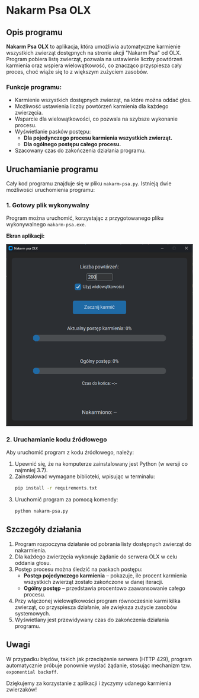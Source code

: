# Nakarm Psa OLX

## Opis programu

**Nakarm Psa OLX** to aplikacja, która umożliwia automatyczne karmienie wszystkich zwierząt dostępnych na stronie akcji "Nakarm Psa" od OLX. Program pobiera listę zwierząt, pozwala na ustawienie liczby powtórzeń karmienia oraz wspiera wielowątkowość, co znacząco przyspiesza cały proces, choć wiąże się to z większym zużyciem zasobów.

### Funkcje programu:

- Karmienie wszystkich dostępnych zwierząt, na które można oddać głos.
- Możliwość ustawienia liczby powtórzeń karmienia dla każdego zwierzęcia.
- Wsparcie dla wielowątkowości, co pozwala na szybsze wykonanie procesu.
- Wyświetlanie pasków postępu:
  - **Dla pojedynczego procesu karmienia wszystkich zwierząt.**
  - **Dla ogólnego postępu całego procesu.**
- Szacowany czas do zakończenia działania programu.

## Uruchamianie programu

Cały kod programu znajduje się w pliku `nakarm-psa.py`. Istnieją dwie możliwości uruchomienia programu:

### 1. Gotowy plik wykonywalny

Program można uruchomić, korzystając z przygotowanego pliku wykonywalnego `nakarm-psa.exe`.

**Ekran aplikacji:**

![Ekran aplikacji](screen.png)

### 2. Uruchamianie kodu źródłowego

Aby uruchomić program z kodu źródłowego, należy:

1. Upewnić się, że na komputerze zainstalowany jest Python (w wersji co najmniej 3.7).
2. Zainstalować wymagane biblioteki, wpisując w terminalu:
   ```bash
   pip install -r requirements.txt
   ```
3. Uruchomić program za pomocą komendy:
   ```bash
   python nakarm-psa.py
   ```

## Szczegóły działania

1. Program rozpoczyna działanie od pobrania listy dostępnych zwierząt do nakarmienia.
2. Dla każdego zwierzęcia wykonuje żądanie do serwera OLX w celu oddania głosu.
3. Postęp procesu można śledzić na paskach postępu:
   - **Postęp pojedynczego karmienia** – pokazuje, ile procent karmienia wszystkich zwierząt zostało zakończone w danej iteracji.
   - **Ogólny postęp** – przedstawia procentowo zaawansowanie całego procesu.
4. Przy włączonej wielowątkowości program równocześnie karmi kilka zwierząt, co przyspiesza działanie, ale zwiększa zużycie zasobów systemowych.
5. Wyświetlany jest przewidywany czas do zakończenia działania programu.

## Uwagi

W przypadku błędów, takich jak przeciążenie serwera (HTTP 429), program automatycznie próbuje ponownie wysłać żądanie, stosując mechanizm tzw. `exponential backoff`.

Dziękujemy za korzystanie z aplikacji i życzymy udanego karmienia zwierzaków!
